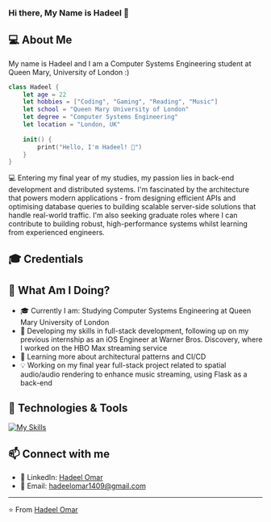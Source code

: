 <!--
**hadeelomar/hadeelomar** is a ✨ _special_ ✨ repository because its `README.md` (this file) appears on your GitHub profile.

Here are some ideas to get you started:

- 🔭 I’m currently working on ...
- 🌱 I’m currently learning ...
- 👯 I’m looking to collaborate on ...
- 🤔 I’m looking for help with ...
- 💬 Ask me about ...
- 📫 How to reach me: ...
- 😄 Pronouns: ...
- ⚡ Fun fact: ...
-->

### Hi there, My Name is Hadeel 👋

## 💻 About Me

My name is Hadeel and I am a Computer Systems Engineering student at Queen Mary, University of London :)

```swift
class Hadeel {
    let age = 22
    let hobbies = ["Coding", "Gaming", "Reading", "Music"]
    let school = "Queen Mary University of London"
    let degree = "Computer Systems Engineering"
    let location = "London, UK"
    
    init() {
        print("Hello, I'm Hadeel! 👋")
    }
}
```

💻 Entering my final year of my studies, my passion lies in back-end development and distributed systems. I'm fascinated by the architecture that powers modern applications - from designing efficient APIs and optimising database queries to building scalable server-side solutions that handle real-world traffic. I'm also seeking graduate roles where I can contribute to building robust, high-performance systems whilst learning from experienced engineers.

## 🎓 Credentials

## 📍 What Am I Doing?

- 🎓 Currently I am: Studying Computer Systems Engineering at Queen Mary University of London
- 📱 Developing my skills in full-stack development, following up on my previous internship as an iOS Engineer at Warner Bros. Discovery, where I worked on the HBO Max streaming service
- 🚀 Learning more about architectural patterns and CI/CD
- 💡 Working on my final year full-stack project related to spatial audio/audio rendering to enhance music streaming, using Flask as a back-end

## 🔧 Technologies & Tools

[![My Skills](https://skillicons.dev/icons?i=java,python,swift,ts,js,react)](https://skillicons.dev)

## 📫 Connect with me

- 💼 LinkedIn: [Hadeel Omar](https://www.linkedin.com/in/hadeel-omar-40a388255/)
- 📧 Email: hadeelomar1409@gmail.com

---
⭐️ From [Hadeel Omar](https://github.com/hadeelomar)
